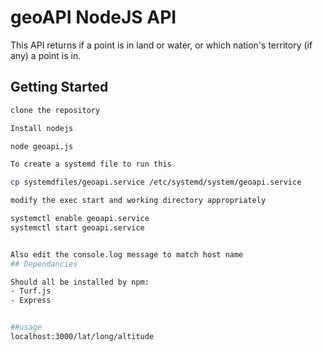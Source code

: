 # geoAPI NodeJS API

This API returns if a point is in land or water, or which nation's territory (if any) a point is in. 

## Getting Started

```bash
clone the repository

Install nodejs

node geoapi.js

To create a systemd file to run this 

cp systemdfiles/geoapi.service /etc/systemd/system/geoapi.service

modify the exec start and working directory appropriately

systemctl enable geoapi.service
systemctl start geoapi.service 


Also edit the console.log message to match host name 
## Dependancies 

Should all be installed by npm:
- Turf.js
- Express


##usage
localhost:3000/lat/long/altitude



